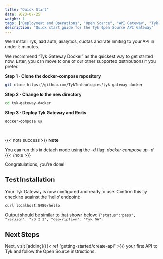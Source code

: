```yaml
---
title: "Quick Start"
date: 2023-07-25
weight: 1
tags: ["Deployment and Operations", "Open Source", "API Gateway", "Tyk OSS"]
description: "Quick start guide for the Tyk Open Source API Gateway"
---
```


We’ll install Tyk, add auth, analytics, quotas and rate limiting to your API in under 5 minutes.

We recommend “Tyk Gateway Docker” as the quickest way to get started now. Later, you can move to one of our other supported distributions if you prefer.

**Step 1 - Clone the docker-compose repository**
```bash
git clone https://github.com/TykTechnologies/tyk-gateway-docker
```

**Step 2 - Change to the new directory**
```bash
cd tyk-gateway-docker
```

**Step 3 - Deploy Tyk Gateway and Redis**
```bash
docker-compose up
```

<br>

{{< note success >}}
**Note**

You can run this in detach mode using the _-d_ flag: _docker-compose up -d_
{{< /note >}}

Congratulations, you’re done!


## Test Installation

Your Tyk Gateway is now configured and ready to use. Confirm this by checking against the ‘hello’ endpoint:

```bash
curl localhost:8080/hello
```

Output should be similar to that shown below:
`{"status":"pass", "version": "v3.2.1", "description": "Tyk GW"}`


## Next Steps

Next, visit [adding]({{< ref "getting-started/create-api" >}}) your first API to Tyk and follow the Open Source instructions.